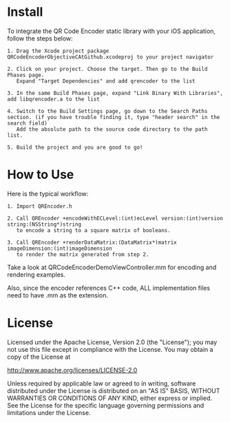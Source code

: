 Install
=========================

To integrate the QR Code Encoder static library with your iOS application, follow the steps below:

    1. Drag the Xcode project package QRCodeEncoderObjectiveCAtGithub.xcodeproj to your project navigator

    2. Click on your project. Choose the target. Then go to the Build Phases page. 
       Expand "Target Dependencies" and add qrencoder to the list

    3. In the same Build Phases page, expand "Link Binary With Libraries", add libqrencoder.a to the list
    
    4. Switch to the Build Settings page, go down to the Search Paths section. (if you have trouble finding it, type "header search" in the search field)
       Add the absolute path to the source code directory to the path list.

    5. Build the project and you are good to go!

How to Use
=========================

Here is the typical workflow:

    1. Import QREncoder.h
   
    2. Call QREncoder +encodeWithECLevel:(int)ecLevel version:(int)version string:(NSString*)string 
       to encode a string to a square matrix of booleans.
   
    3. Call QREncoder +renderDataMatrix:(DataMatrix*)matrix imageDimension:(int)imageDimension 
       to render the matrix generated from step 2.

Take a look at QRCodeEncoderDemoViewController.mm for encoding and rendering examples.

Also, since the encoder references C++ code, ALL implementation files need to have .mm as the extension.

License
=========================

Licensed under the Apache License, Version 2.0 (the "License");
you may not use this file except in compliance with the License.
You may obtain a copy of the License at

http://www.apache.org/licenses/LICENSE-2.0

Unless required by applicable law or agreed to in writing, software
distributed under the License is distributed on an "AS IS" BASIS,
WITHOUT WARRANTIES OR CONDITIONS OF ANY KIND, either express or implied.
See the License for the specific language governing permissions and
limitations under the License.

